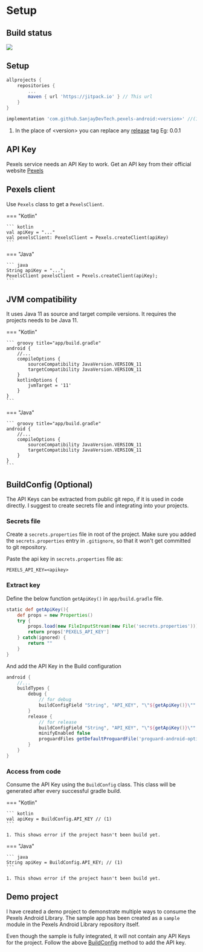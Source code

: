 # Setup

## Build status
[![](https://jitpack.io/v/SanjayDevTech/pexels-android.svg)](https://jitpack.io/#SanjayDevTech/pexels-android)

## Setup
```groovy title="build.gradle"
allprojects {
    repositories {
        ...
        maven { url 'https://jitpack.io' } // This url
    }
}
```

```groovy title="app/build.gradle"
implementation 'com.github.SanjayDevTech.pexels-android:<version>' //(1)
```

1.  In the place of &lt;version&gt; you can replace any [release](https://github.com/SanjayDevTech/pexels-android/releases/) tag
    Eg: 0.0.1

## API Key
Pexels service needs an API Key to work.
Get an API key from their official website [Pexels](https://www.pexels.com/api/)

## Pexels client
Use `Pexels` class to get a `PexelsClient`.

=== "Kotlin"

    ``` kotlin
    val apiKey = "..."
    val pexelsClient: PexelsClient = Pexels.createClient(apiKey)
    ```

=== "Java"

    ``` java
    String apiKey = "...";
    PexelsClient pexelsClient = Pexels.createClient(apiKey);
    ```

## JVM compatibility
It uses Java 11 as source and target compile versions.
It requires the projects needs to be Java 11.

=== "Kotlin"

    ``` groovy title="app/build.gradle"
    android {
        //...
        compileOptions {
            sourceCompatibility JavaVersion.VERSION_11
            targetCompatibility JavaVersion.VERSION_11
        }
        kotlinOptions {
            jvmTarget = '11'
        }
    }
    ```

=== "Java"

    ``` groovy title="app/build.gradle"
    android {
        //...
        compileOptions {
            sourceCompatibility JavaVersion.VERSION_11
            targetCompatibility JavaVersion.VERSION_11
        }
    }
    ```


## BuildConfig (Optional)
The API Keys can be extracted from public git repo, if it is used in code directly. I suggest to create secrets file and integrating into your projects.

### Secrets file
Create a `secrets.properties` file in root of the project.
Make sure you added the `secrets.properties` entry in `.gitignore`, so that it won't get committed to git repository.

Paste the api key in `secrets.properties` file as:

``` properties title="secrets.properties"
PEXELS_API_KEY=<apikey>
```

### Extract key
Define the below function `getApiKey()` in `app/build.gradle` file.

``` groovy title="app/build.gradle"
static def getApiKey(){
    def props = new Properties()
    try {
        props.load(new FileInputStream(new File('secrets.properties')))
        return props['PEXELS_API_KEY']
    } catch(ignored) {
        return ""
    }
}
```

And add the API Key in the Build configuration
``` groovy title="app/build.gradle"
android {
    //...
    buildTypes {
        debug {
            // for debug
            buildConfigField "String", "API_KEY", "\"${getApiKey()}\""
        }
        release {
            // for release
            buildConfigField "String", "API_KEY", "\"${getApiKey()}\""
            minifyEnabled false
            proguardFiles getDefaultProguardFile('proguard-android-optimize.txt'), 'proguard-rules.pro'
        }
    }
}
```

### Access from code
Consume the API Key using the `BuildConfig` class.
This class will be generated after every successful gradle build.

=== "Kotlin"

    ``` kotlin
    val apiKey = BuildConfig.API_KEY // (1)
    ```

    1. This shows error if the project hasn't been build yet.

=== "Java"

    ``` java
    String apiKey = BuildConfig.API_KEY; // (1)
    ```

    1. This shows error if the project hasn't been build yet.

## Demo project
I have created a demo project to demonstrate multiple ways to consume the Pexels Android Library.
The sample app has been created as a `sample` module in the Pexels Android Library repository itself.

Even though the sample is fully integrated, it will not contain any API Keys for the project.
Follow the above [BuildConfig](#buildconfig-optional) method to add the API key.
